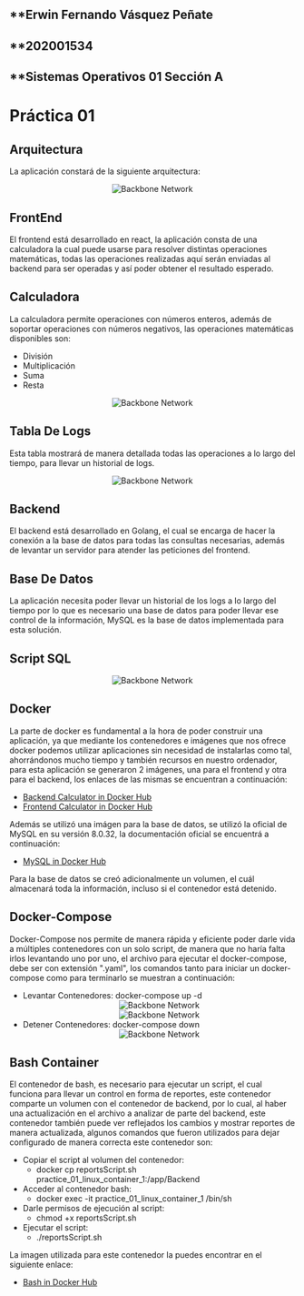<html>
  <head>
    <meta charset="UTF-8">
  </head>
  <body>
    <h2>**Erwin Fernando Vásquez Peñate</h2>
    <h2>**202001534</h2>
    <h2>**Sistemas Operativos 01 Sección A</h2>
    <h1>Práctica 01</h1>
    <h2>Arquitectura</h2>
    <p>
      La aplicación constará de la siguiente arquitectura:
    </p>
    <div style="text-align: center;">
      <img src="./Images/architecture.png" alt="Backbone Network">
    </div>
    <h2>FrontEnd</h2>
    <p>
      El frontend está desarrollado en react, la aplicación consta de una calculadora
      la cual puede usarse para resolver distintas operaciones matemáticas, todas
      las operaciones realizadas aquí serán enviadas al backend para ser operadas y 
      así poder obtener el resultado esperado.
    </p>
    <h2>Calculadora</h2>
    <p>
      La calculadora permite operaciones con números enteros, además de soportar
      operaciones con números negativos, las operaciones matemáticas disponibles son:
    </p>
    <ul>
      <li>División</li>
      <li>Multiplicación</li>
      <li>Suma</li>
      <li>Resta</li>
    </ul>
    <div style="text-align: center;">
      <img src="./Images/calc.png" alt="Backbone Network" >
    </div>
    <h2>Tabla De Logs</h2>
    <p>
      Esta tabla mostrará de manera detallada todas las operaciones a lo largo del
      tiempo, para llevar un historial de logs.
    </p>
    <div style="text-align: center;">
      <img src="./Images/table.png" alt="Backbone Network" >
    </div>
    <h2>Backend</h2>
    <p>
      El backend está desarrollado en Golang, el cual se encarga de hacer la conexión
      a la base de datos para todas las consultas necesarias, además de levantar un
      servidor para atender las peticiones del frontend.
    </p>
    <h2>Base De Datos</h2>
    <p>
      La aplicación necesita poder llevar un historial de los logs a lo largo del tiempo
      por lo que es necesario una base de datos para poder llevar ese control de la 
      información, MySQL es la base de datos implementada para esta solución.
    </p>
    <h2>Script SQL</h2>
    <div style="text-align: center;">
      <img src="./Images/sqlscript.png" alt="Backbone Network">
    </div>
    <h2>Docker</h2>
    <p>
      La parte de docker es fundamental a la hora de poder construir una aplicación, ya
      que mediante los contenedores e imágenes que nos ofrece docker podemos utilizar 
      aplicaciones sin necesidad de instalarlas como tal, ahorrándonos mucho tiempo
      y también recursos en nuestro ordenador, para esta aplicación se generaron 2 
      imágenes, una para el frontend y otra para el backend, los enlaces de las 
      mismas se encuentran a continuación:
    </p>
    <ul>
      <li><a href="https://hub.docker.com/repository/docker/erwin14k/calculator_back_end/general">Backend Calculator in Docker Hub</a></li>
      <li><a href="https://hub.docker.com/repository/docker/erwin14k/calculator-front-end/general">Frontend Calculator in Docker Hub</a></li>
    </ul>
    <p>
      Además se utilizó una imágen para la base de datos, se utilizó la oficial
      de MySQL en su versión 8.0.32, la documentación oficial se encuentrá a continuación:
    </p>
    <ul>
      <li><a href="https://hub.docker.com/_/mysql">MySQL in Docker Hub</a></li>
    </ul>
    <p>
      Para la base de datos se creó adicionalmente un volumen, el cuál almacenará
      toda la información, incluso si el contenedor está detenido.
    </p>
    <h2>Docker-Compose</h2>
    <p>
      Docker-Compose nos permite de manera rápida y eficiente poder darle vida
      a múltiples contenedores con un solo script, de manera que no haría falta
      irlos levantando uno por uno, el archivo para ejecutar el docker-compose, 
      debe ser con extensión ".yaml", los comandos tanto para iniciar un
      docker-compose como para terminarlo se muestran a continuación:
    </p>
    <ul>
      <li>Levantar Contenedores: docker-compose up -d</li>
      <div style="text-align: center;">
        <img src="./Images/compose1.png" alt="Backbone Network">
      </div>
      <div style="text-align: center;">
        <img src="./Images/compose2.png" alt="Backbone Network">
      </div>
      <li>Detener Contenedores: docker-compose down</li>
      <div style="text-align: center;">
        <img src="./Images/down.png" alt="Backbone Network">
      </div>
    </ul>
    <h2>Bash Container</h2>
    <p>
      El contenedor de bash, es necesario para ejecutar un script, el cual
      funciona para llevar un control en forma de reportes, este contenedor
      comparte un volumen con el contenedor de backend, por lo cual, al haber 
      una actualización en el archivo a analizar de parte del backend, este 
      contenedor también puede ver reflejados los cambios y mostrar reportes
      de manera actualizada, algunos comandos que fueron utilizados para dejar
      configurado de manera correcta este contenedor son:
    </p>
    <ul>
      <li>Copiar el script al volumen del contenedor: 
        <ul>
          <li>docker cp reportsScript.sh practice_01_linux_container_1:/app/Backend</li>
        </ul>
      </li>
      <li>Acceder al contenedor bash: 
        <ul>
          <li>docker exec -it practice_01_linux_container_1 /bin/sh</li>
        </ul>
      </li>
      <li>Darle permisos de ejecución al script: 
        <ul>
          <li>chmod +x reportsScript.sh</li>
        </ul>
      </li>
      <li>Ejecutar el script: 
        <ul>
          <li>./reportsScript.sh</li>
        </ul>
      </li>
    </ul>
    <p>
      La imagen utilizada para este contenedor la puedes encontrar en el siguiente 
      enlace:
    </p>
    <ul>
      <li><a href="https://hub.docker.com/_/bash">Bash in Docker Hub</a></li>
    </ul>
    <p>
  </body>
</html>
